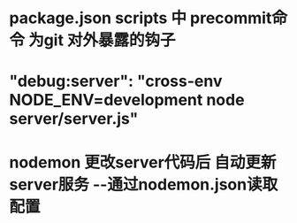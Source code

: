 # package.json  scripts 中 precommit命令 为git 对外暴露的钩子

# "debug:server": "cross-env NODE_ENV=development node server/server.js"

# nodemon 更改server代码后 自动更新server服务 --通过nodemon.json读取配置